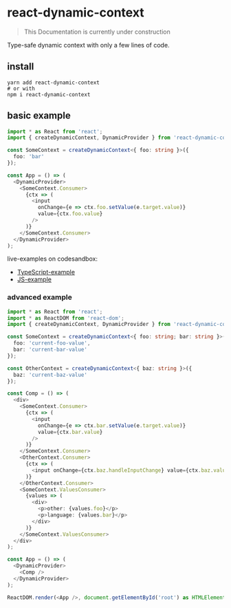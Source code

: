# react-dynamic-context

> This Documentation is currently under construction

Type-safe dynamic context with only a few lines of code.

## install

```shell
yarn add react-dynamic-context
# or with
npm i react-dynamic-context
```

## basic example

```typescript
import * as React from 'react';
import { createDynamicContext, DynamicProvider } from 'react-dynamic-context';

const SomeContext = createDynamicContext<{ foo: string }>({
  foo: 'bar'
});

const App = () => (
  <DynamicProvider>
    <SomeContext.Consumer>
      {ctx => (
        <input
          onChange={e => ctx.foo.setValue(e.target.value)}
          value={ctx.foo.value}
        />
      )}
    </SomeContext.Consumer>
  </DynamicProvider>
);
```

live-examples on codesandbox:

- [TypeScript-example](https://codesandbox.io/s/8z6zwjyw7l)
- [JS-example](https://codesandbox.io/s/24ry9jwvlj)

### advanced example

```typescript
import * as React from 'react';
import * as ReactDOM from 'react-dom';
import { createDynamicContext, DynamicProvider } from 'react-dynamic-context';

const SomeContext = createDynamicContext<{ foo: string; bar: string }>({
  foo: 'current-foo-value',
  bar: 'current-bar-value'
});

const OtherContext = createDynamicContext<{ baz: string }>({
  baz: 'current-baz-value'
});

const Comp = () => (
  <div>
    <SomeContext.Consumer>
      {ctx => (
        <input
          onChange={e => ctx.bar.setValue(e.target.value)}
          value={ctx.bar.value}
        />
      )}
    </SomeContext.Consumer>
    <OtherContext.Consumer>
      {ctx => (
        <input onChange={ctx.baz.handleInputChange} value={ctx.baz.value} />
      )}
    </OtherContext.Consumer>
    <SomeContext.ValuesConsumer>
      {values => (
        <div>
          <p>other: {values.foo}</p>
          <p>language: {values.bar}</p>
        </div>
      )}
    </SomeContext.ValuesConsumer>
  </div>
);

const App = () => (
  <DynamicProvider>
    <Comp />
  </DynamicProvider>
);

ReactDOM.render(<App />, document.getElementById('root') as HTMLElement);
```
